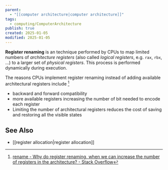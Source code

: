 ```yaml
---
parent:
  - "[[computer architecture|computer architecture]]"
tags:
  - computing/ComputerArchitecture
publish: true
created: 2025-01-05
modified: 2025-01-05
---
```

**Register renaming** is an technique performed by CPUs to map limited numbers of _architecture registers_ (also called _logical registers_, e.g. `rax`, `rbx`, ...) to a larger set of _physical registers_. This process is performed dynamically during execution.

The reasons CPUs implement register renaming instead of adding available architectural registers include [^1]
- backward and forward compatibility
- more available registers increasing the number of bit needed to encode each register
- Limiting the number of architectural registers reduces the cost of saving and restoring all the visible states

## See Also
- [[register allocation|register allocation]]

[^1]: [rename - Why do register renaming, when we can increase the number of registers in the architecture? - Stack Overflow](https://stackoverflow.com/questions/59143089/why-do-register-renaming-when-we-can-increase-the-number-of-registers-in-the-ar)